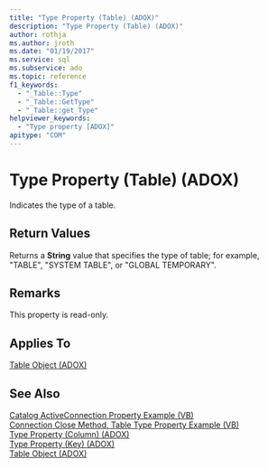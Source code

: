 ```yaml
---
title: "Type Property (Table) (ADOX)"
description: "Type Property (Table) (ADOX)"
author: rothja
ms.author: jroth
ms.date: "01/19/2017"
ms.service: sql
ms.subservice: ado
ms.topic: reference
f1_keywords:
  - "_Table::Type"
  - "_Table::GetType"
  - "_Table::get_Type"
helpviewer_keywords:
  - "Type property [ADOX]"
apitype: "COM"
---
```

# Type Property (Table) (ADOX)
Indicates the type of a table.  
  
## Return Values  
 Returns a **String** value that specifies the type of table; for example, "TABLE", "SYSTEM TABLE", or "GLOBAL TEMPORARY".  
  
## Remarks  
 This property is read-only.  
  
## Applies To  
 [Table Object (ADOX)](./table-object-adox.md)  
  
## See Also  
 [Catalog ActiveConnection Property Example (VB)](./catalog-activeconnection-property-example-vb.md)   
 [Connection Close Method, Table Type Property Example (VB)](./connection-close-method-table-type-property-example-vb.md)   
 [Type Property (Column) (ADOX)](./type-property-column-adox.md)   
 [Type Property (Key) (ADOX)](./type-property-key-adox.md)   
 [Table Object (ADOX)](./table-object-adox.md)